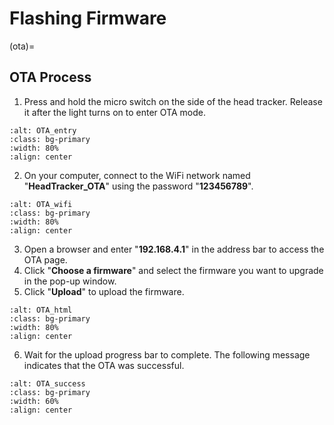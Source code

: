 # Flashing Firmware

(ota)=
## OTA Process

1. Press and hold the micro switch on the side of the head tracker. Release it after the light turns on to enter OTA mode.

```{image} ../../_static/OTA_entry.png
:alt: OTA_entry
:class: bg-primary
:width: 80%
:align: center
```

2. On your computer, connect to the WiFi network named "**HeadTracker_OTA**" using the password "**123456789**".

```{image} ../../_static/OTA_wifi.png
:alt: OTA_wifi
:class: bg-primary
:width: 80%
:align: center
```

3. Open a browser and enter "**192.168.4.1**" in the address bar to access the OTA page.
4. Click "**Choose a firmware**" and select the firmware you want to upgrade in the pop-up window.
5. Click "**Upload**" to upload the firmware.

```{image} ../../_static/OTA_html.png
:alt: OTA_html
:class: bg-primary
:width: 80%
:align: center
```

6. Wait for the upload progress bar to complete. The following message indicates that the OTA was successful.

```{image} ../../_static/OTA_success.png
:alt: OTA_success
:class: bg-primary
:width: 60%
:align: center
```